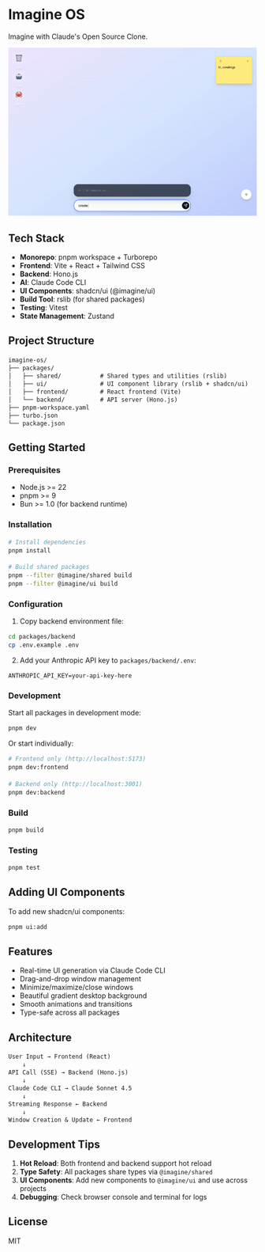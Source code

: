 # Imagine OS

Imagine with Claude's Open Source Clone.

![Image](./assets/gif.gif)

## Tech Stack

- **Monorepo**: pnpm workspace + Turborepo
- **Frontend**: Vite + React + Tailwind CSS
- **Backend**: Hono.js
- **AI**: Claude Code CLI
- **UI Components**: shadcn/ui (@imagine/ui)
- **Build Tool**: rslib (for shared packages)
- **Testing**: Vitest
- **State Management**: Zustand

## Project Structure

```
imagine-os/
├── packages/
│   ├── shared/           # Shared types and utilities (rslib)
│   ├── ui/               # UI component library (rslib + shadcn/ui)
│   ├── frontend/         # React frontend (Vite)
│   └── backend/          # API server (Hono.js)
├── pnpm-workspace.yaml
├── turbo.json
└── package.json
```

## Getting Started

### Prerequisites

- Node.js >= 22
- pnpm >= 9
- Bun >= 1.0 (for backend runtime)

### Installation

```bash
# Install dependencies
pnpm install

# Build shared packages
pnpm --filter @imagine/shared build
pnpm --filter @imagine/ui build
```

### Configuration

1. Copy backend environment file:

```bash
cd packages/backend
cp .env.example .env
```

2. Add your Anthropic API key to `packages/backend/.env`:

```
ANTHROPIC_API_KEY=your-api-key-here
```

### Development

Start all packages in development mode:

```bash
pnpm dev
```

Or start individually:

```bash
# Frontend only (http://localhost:5173)
pnpm dev:frontend

# Backend only (http://localhost:3001)
pnpm dev:backend
```

### Build

```bash
pnpm build
```

### Testing

```bash
pnpm test
```

## Adding UI Components

To add new shadcn/ui components:

```bash
pnpm ui:add
```

## Features

- Real-time UI generation via Claude Code CLI
- Drag-and-drop window management
- Minimize/maximize/close windows
- Beautiful gradient desktop background
- Smooth animations and transitions
- Type-safe across all packages

## Architecture

```
User Input → Frontend (React)
    ↓
API Call (SSE) → Backend (Hono.js)
    ↓
Claude Code CLI → Claude Sonnet 4.5
    ↓
Streaming Response ← Backend
    ↓
Window Creation & Update ← Frontend
```

## Development Tips

1. **Hot Reload**: Both frontend and backend support hot reload
2. **Type Safety**: All packages share types via `@imagine/shared`
3. **UI Components**: Add new components to `@imagine/ui` and use across projects
4. **Debugging**: Check browser console and terminal for logs

## License

MIT

